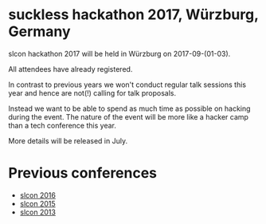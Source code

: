 suckless hackathon 2017, Würzburg, Germany
==========================================

slcon hackathon 2017 will be held in Würzburg on 2017-09-(01-03).

All attendees have already registered.

In contrast to previous years we won't conduct regular talk sessions
this year and hence are not(!) calling for talk proposals.

Instead we want to be able to spend as much time as possible on
hacking during the event.
The nature of the event will be more like a hacker camp than a tech
conference this year.

More details will be released in July.

Previous conferences
====================
* [slcon 2016](2016)
* [slcon 2015](2015)
* [slcon 2013](2013)
